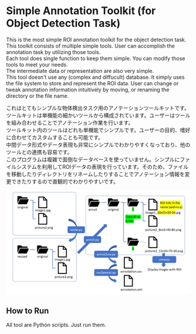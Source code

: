 # Simple Annotation Toolkit (for Object Detection Task)
This is the most simple ROI annotation toolkit for the object detection task. This toolkit consists of multiple simple tools. User can accomplish the annotation task by utilizing those tools.  
Each tool does single function to keep them simple. You can modify those tools to meet your needs.  
The intermediate data or representation are also very simple.  
This tool doesn't use any (complex and diffucult) database. It simply uses the file system to store and represent the ROI data. User can change or tweak annotation information intuitively by moving, or renaming the directory or the file name.  

これはとてもシンプルな物体検出タスク用のアノテーションツールキットです。ツールキットは単機能の細かいツールから構成されています。ユーザーはツールを組み合わせることでアノテーション作業を行います。  
ツールキット内のツールはどれも単機能でシンプルです。ユーザーの目的、嗜好に合わせてカスタムすることも可能です。  
中間データ形式やデータ表現も非常にシンプルでわかりやすくなっており、他のツールとの連携も容易です。  
このプログラムは複雑で面倒なデータベースを使っていません。シンプルにファイルシステムを利用してROIデータの表現を行っています。そのため、ファイルを移動したりディレクトリをリネームしたりすることでアノテーション情報を変更できたりするので直観的でわかりやすいです。  

![work-flow](./resources/work-flow.png)


## How to Run

All tool are Python scripts. Just run them.
